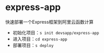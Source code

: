 # express-app

快速部署一个Express框架到阿里云函数计算

- 初始化项目：`s init devsapp/express-app`
- 进入项目：`cd express-app`
- 部署项目：`s deploy`
